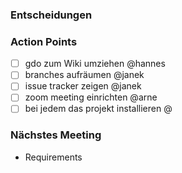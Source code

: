### Entscheidungen

### Action Points
- [ ] gdo zum Wiki umziehen @hannes
- [ ] branches aufräumen @janek
- [ ] issue tracker zeigen @janek
- [ ] zoom meeting einrichten @arne
- [ ] bei jedem das projekt installieren @

### Nächstes Meeting
- Requirements